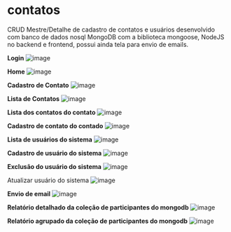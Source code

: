# contatos

CRUD Mestre/Detalhe de cadastro de contatos e usuários desenvolvido com banco de dados nosql MongoDB com a biblioteca mongoose, NodeJS no backend e frontend, possui ainda tela para envio de emails.

**Login**
![image](https://user-images.githubusercontent.com/23662442/34917678-dcfa68e8-f930-11e7-9606-10de8556530b.png)

**Home**
![image](https://user-images.githubusercontent.com/23662442/34917680-ea266972-f930-11e7-9ee1-f5672943831d.png)

**Cadastro de Contato**
![image](https://user-images.githubusercontent.com/23662442/34917691-026b1c9e-f931-11e7-81ff-8e5fa9967a28.png)

**Lista de Contatos**
![image](https://user-images.githubusercontent.com/23662442/34917686-f3cce852-f930-11e7-8446-501c0e24837a.png)

**Lista dos contatos do contato**
![image](https://user-images.githubusercontent.com/23662442/34917699-14e5e1ba-f931-11e7-8109-04736098d00c.png)

**Cadastro de contato do contado**
![image](https://user-images.githubusercontent.com/23662442/34917711-2e7dc94e-f931-11e7-901c-303f7c7109c4.png)

**Lista de usuários do sistema**
![image](https://user-images.githubusercontent.com/23662442/34917720-412fba7a-f931-11e7-8e0c-a248c84b1de8.png)

**Cadastro de usuário do sistema**
![image](https://user-images.githubusercontent.com/23662442/34917739-65f11de0-f931-11e7-90a5-8a172929f9a1.png)

**Exclusão do usuário do sistema**
![image](https://user-images.githubusercontent.com/23662442/34917724-4e5bc5b8-f931-11e7-8e7b-70c9aef909a3.png)

Atualizar usuário do sistema
![image](https://user-images.githubusercontent.com/23662442/34917728-55e3461c-f931-11e7-98ae-d81b36eb532a.png)

**Envio de email**
![image](https://user-images.githubusercontent.com/23662442/34917675-d1b137d2-f930-11e7-9bdd-0c0efc823ca0.png)

**Relatório detalhado da coleção de participantes do mongodb**
![image](https://user-images.githubusercontent.com/23662442/34917768-a185e28c-f931-11e7-9bec-ab51982d6cfa.png)

**Relatório agrupado da coleção de participantes do mongodb**
![image](https://user-images.githubusercontent.com/23662442/34917773-b2dea0dc-f931-11e7-961f-bc68692e28bb.png)

